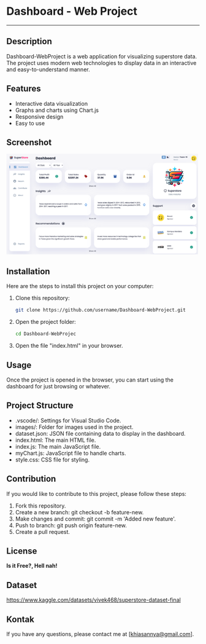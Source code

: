 # Dashboard - Web Project
---

## Description
Dashboard-WebProject is a web application for visualizing superstore data. The project uses modern web technologies to display data in an interactive and easy-to-understand manner.

## Features
- Interactive data visualization
- Graphs and charts using Chart.js
- Responsive design
- Easy to use

## Screenshot
<img src="images/Screenshot(440).png" alt="Screenshot" width="500">

## Installation
Here are the steps to install this project on your computer:

1. Clone this repository:
   ```bash
   git clone https://github.com/username/Dashboard-WebProject.git
2. Open the project folder:
   ```bash
   cd Dashboard-WebProjec
3. Open the file "index.html" in your browser.

## Usage
Once the project is opened in the browser, you can start using the dashboard for just browsing or whatever.

## Project Structure

- .vscode/: Settings for Visual Studio Code.
- images/: Folder for images used in the project.
- dataset.json: JSON file containing data to display in the dashboard.
- index.html: The main HTML file.
- index.js: The main JavaScript file.
- myChart.js: JavaScript file to handle charts.
- style.css: CSS file for styling.

## Contribution
If you would like to contribute to this project, please follow these steps:

1. Fork this repository.
2. Create a new branch: git checkout -b feature-new.
3. Make changes and commit: git commit -m 'Added new feature'.
4. Push to branch: git push origin feature-new.
5. Create a pull request.

## License
**Is it Free?, Hell nah!**

## Dataset
https://www.kaggle.com/datasets/vivek468/superstore-dataset-final

## Kontak
If you have any questions, please contact me at [khiasannya@gmail.com].
